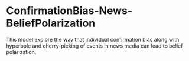 # ConfirmationBias-News-BeliefPolarization
This model explore the way that individual confirmation bias along with hyperbole and cherry-picking of events in news media can lead to belief polarization.
